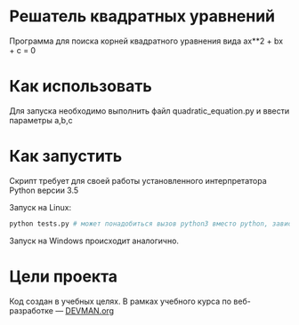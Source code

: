 # Решатель квадратных уравнений

Программа для поиска корней квадратного уравнения вида ax**2 + bx + c = 0

# Как использовать

Для запуска необходимо выполнить файл quadratic_equation.py и ввести параметры a,b,c

# Как запустить

Скрипт требует для своей работы установленного интерпретатора Python версии 3.5

Запуск на Linux:

```bash
python tests.py # может понадобиться вызов python3 вместо python, зависит от настроек операционной системы
```

Запуск на Windows происходит аналогично.

# Цели проекта

Код создан в учебных целях. В рамках учебного курса по веб-разработке ― [DEVMAN.org](https://devman.org)
